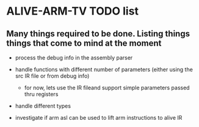 ALIVE-ARM-TV TODO list
================

Many things required to be done. Listing things things that come to mind at the moment
-------------------------------------

- process the debug info in the assembly parser

- handle functions with different number of parameters (either using the src IR file or from debug info)
    - for now, lets use the IR fileand support simple parameters passed thru registers

- handle different types

- investigate if arm asl can be used to lift arm instructions to alive IR

